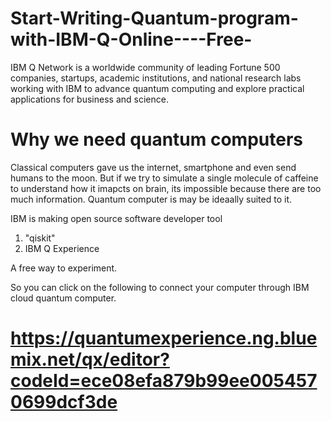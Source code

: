 # Start-Writing-Quantum-program-with-IBM-Q-Online----Free-

IBM Q Network is a worldwide community of leading Fortune 500 companies, startups, academic institutions, and national research labs working with IBM to advance quantum computing and explore practical applications for business and science.

# Why we need quantum computers

Classical computers gave us the internet, smartphone and even send humans to the moon. But if we try to simulate a single molecule of caffeine to understand how it imapcts on brain, its impossible because there are too much information. Quantum computer is may be ideaally suited to it.

IBM is making open source software developer tool 
1. "qiskit"
2. IBM Q Experience

A free way to experiment.

So you can click on the following to connect your computer through IBM cloud quantum computer. 

# https://quantumexperience.ng.bluemix.net/qx/editor?codeId=ece08efa879b99ee0054570699dcf3de
